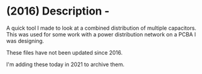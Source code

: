 # (2016) Description - 

A quick tool I made to look at a combined distribution of multiple capacitors. This was used for some work with a power distribution network on a PCBA I was designing. 

These files have not been updated since 2016. 

I'm adding these today in 2021 to archive them. 
